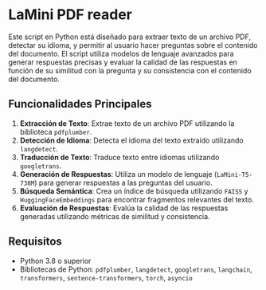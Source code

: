 # LaMini PDF reader

Este script en Python está diseñado para extraer texto de un archivo PDF, detectar su idioma, y permitir al usuario hacer preguntas sobre el contenido del documento. El script utiliza modelos de lenguaje avanzados para generar respuestas precisas y evaluar la calidad de las respuestas en función de su similitud con la pregunta y su consistencia con el contenido del documento.

## Funcionalidades Principales

1. **Extracción de Texto**: Extrae texto de un archivo PDF utilizando la biblioteca `pdfplumber`.
2. **Detección de Idioma**: Detecta el idioma del texto extraído utilizando `langdetect`.
3. **Traducción de Texto**: Traduce texto entre idiomas utilizando `googletrans`.
4. **Generación de Respuestas**: Utiliza un modelo de lenguaje (`LaMini-T5-738M`) para generar respuestas a las preguntas del usuario.
5. **Búsqueda Semántica**: Crea un índice de búsqueda utilizando `FAISS` y `HuggingFaceEmbeddings` para encontrar fragmentos relevantes del texto.
6. **Evaluación de Respuestas**: Evalúa la calidad de las respuestas generadas utilizando métricas de similitud y consistencia.

## Requisitos

- Python 3.8 o superior
- Bibliotecas de Python: `pdfplumber`, `langdetect`, `googletrans`, `langchain`, `transformers`, `sentence-transformers`, `torch`, `asyncio`
